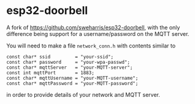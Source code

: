 # esp32-doorbell

A fork of https://github.com/sweharris/esp32-doorbell, with the only difference being support for a username/password on the MQTT server.

You will need to make a file `network_conn.h` with contents similar to

    const char* ssid         = "your-ssid";
    const char* password     = "your-wpa-passwd";
    const char* mqttServer   = "your-MQTT-server";
    const int mqttPort       = 1883;
    const char* mqttUsername = "your-MQTT-username";
    const char* mqttPassword = "your-MQTT-password";

in order to provide details of your network and MQTT server.
